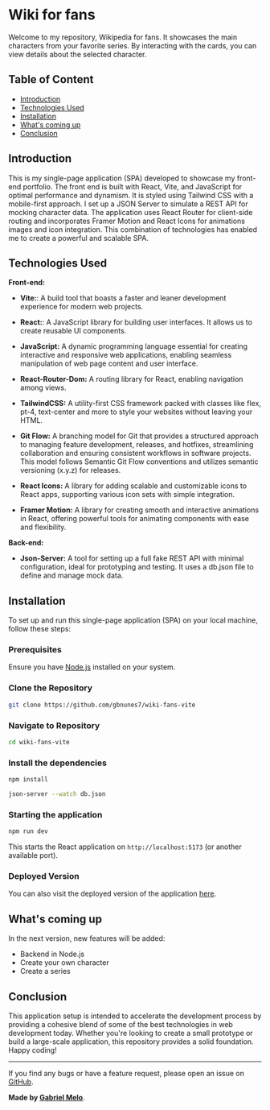 
# Wiki for fans

Welcome to my repository, Wikipedia for fans. It showcases the main characters from your favorite series. By interacting with the cards, you can view details about the selected character.


## Table of Content

- [Introduction](#introduction)
- [Technologies Used](#technologies-used)
- [Installation](#installation)
- [What's coming up](#whats-coming-up)
- [Conclusion](#conclusion)

## Introduction

This is my single-page application (SPA) developed to showcase my front-end portfolio. The front end is built with React, Vite, and JavaScript for optimal performance and dynamism. It is styled using Tailwind CSS with a mobile-first approach. I set up a JSON Server to simulate a REST API for mocking character data. The application uses React Router for client-side routing and incorporates Framer Motion and React Icons for animations images and icon integration. This combination of technologies has enabled me to create a powerful and scalable SPA.
## Technologies Used

**Front-end:** 
- **Vite:**: A build tool that boasts a faster and leaner development experience for modern web projects.

- **React:**: A JavaScript library for building user interfaces. It allows us to create reusable UI components.

- **JavaScript:** A dynamic programming language essential for creating interactive and responsive web applications, enabling seamless manipulation of web page content and user interface.

- **React-Router-Dom:** A routing library for React, enabling navigation among views.

- **TailwindCSS:** A utility-first CSS framework packed with classes like flex, pt-4, text-center and more to style your websites without leaving your HTML.

- **Git Flow:** A branching model for Git that provides a structured approach to managing feature development, releases, and hotfixes, streamlining collaboration and ensuring consistent workflows in software projects. This model follows Semantic Git Flow conventions and utilizes semantic versioning (x.y.z) for releases.

- **React Icons:** A library for adding scalable and customizable icons to React apps, supporting various icon sets with simple integration.

- **Framer Motion:** A library for creating smooth and interactive animations in React, offering powerful tools for animating components with ease and flexibility.

**Back-end:**

- **Json-Server:** A tool for setting up a full fake REST API with minimal configuration, ideal for prototyping and testing. It uses a db.json file to define and manage mock data. 


## Installation

To set up and run this single-page application (SPA) on your local machine, follow these steps:

### Prerequisites

Ensure you have [Node.js](https://nodejs.org/) installed on your system.

### Clone the Repository

```bash
git clone https://github.com/gbnunes7/wiki-fans-vite
```

### Navigate to Repository

```bash
cd wiki-fans-vite
```

### Install the dependencies

``` bash
npm install

json-server --watch db.json
```

### Starting the application

``` bash
npm run dev
```
This starts the React application on `http://localhost:5173` (or another available port).

### Deployed Version

You can also visit the deployed version of the application [here](https://wiki-fans-vite.vercel.app).

## What's coming up

In the next version, new features will be added:

- Backend in Node.js
- Create your own character
- Create a series
## Conclusion

This application setup is intended to accelerate the development process by providing a cohesive blend of some of the best technologies in web development today. Whether you're looking to create a small prototype or build a large-scale application, this repository provides a solid foundation. Happy coding!

---

If you find any bugs or have a feature request, please open an issue on [GitHub](https://github.com/gbnunes7/wiki-fans-vite/issues).

**Made by [Gabriel Melo](https://github.com/gbnunes7)**.
